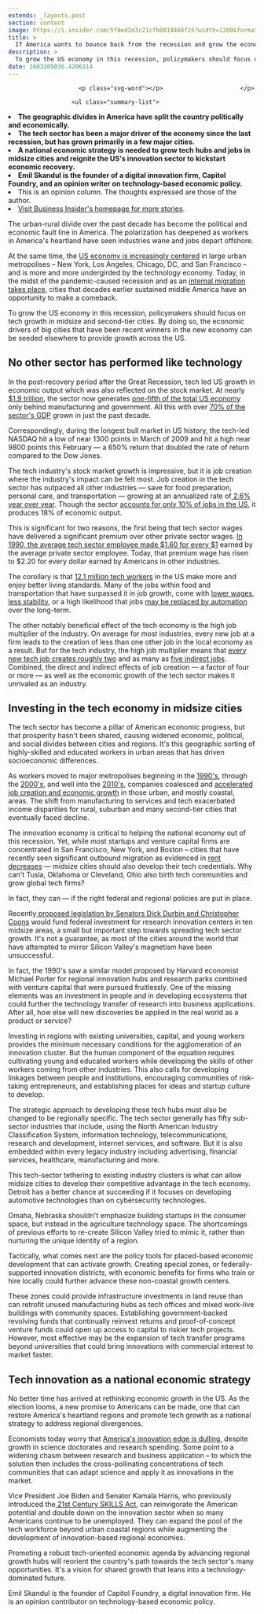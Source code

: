 ```yaml
--- 
extends: _layouts.post 
section: content 
image: https://i.insider.com/5f8ed2d3c21cfb0019468f25?width=1200&format=jpeg 
title: > 
  If America wants to bounce back from the recession and grow the economy for years to come, we should push tech companies to move to midsize US cities 
description: > 
  To grow the US economy in this recession, policymakers should focus on tech growth in midsize and second-tier cities.In 1990, the average tech sector employee made $1.60 for every $1 earned by the average private sector employee.But for the tech industry, the high job multiplier means that every new tech job creates roughly two and as many as five indirect jobs.The innovation economy is critical to helping the national economy out of this recession.This tech-sector tethering to existing industry clusters is what can allow midsize cities to develop their competitive advantage in the tech economy. 
date: 1603205036.4206314 
--- 
```

<div><p class="category-stamp">
                          
                             
                        
                        <p class="svg-word"></p>                      </p>

                      <ul class="summary-list">
<li><strong>The geographic divides in America have split the country politically and economically. </strong></li>
<li><strong>The tech sector has been a major driver of the economy since the last recession, but has grown primarily in a few major cities.</strong></li>
<li><strong>A national economic strategy is needed to grow tech hubs and jobs in midsize cities and reignite the US's innovation sector to kickstart economic recovery. &#160; </strong></li>
<li><strong>Emil Skandul is the founder of a digital innovation firm, Capitol Foundry, and an opinion writer on technology-based economic policy.&#160;</strong></li>
<li>This is an opinion column. The thoughts expressed are those of the author.</li>
<li><a href="https://www.businessinsider.com/?hprecirc-bullet">Visit Business Insider's homepage for more stories</a>.</li>
</ul>
<p id="gpt-post-opinion-mobile_in_post_ad-fluid-1" class="ad ad-wrapper fluid in-post only-mobile"></p>

<p id="gpt-post-opinion-desktop_in_post_ad-fluid-1" class="ad ad-wrapper fluid in-post only-desktop"></p>
<p>The urban-rural divide over the past decade has become the political and economic fault line in America. The polarization has deepened as workers in America's heartland have seen industries wane and jobs depart offshore.&#160;</p><p>At the same time, the <a href="https://www.bloomberg.com/graphics/2019-us-gdp-concentration-counties/">US economy is increasingly centered</a> in large urban metropolises &#8211; New York, Los Angeles, Chicago, DC, and San Francisco &#8211; and is more and more undergirded by the technology economy. Today, in the midst of the pandemic-caused recession and as an <a href="https://www.pewresearch.org/fact-tank/2020/07/06/about-a-fifth-of-u-s-adults-moved-due-to-covid-19-or-know-someone-who-did/">internal migration takes place</a>, cities that decades earlier sustained middle America have an opportunity to make a comeback.&#160;</p><p>To grow the US economy in this recession, policymakers should focus on tech growth in midsize and second-tier cities. By doing so, the economic drivers of big cities that have been recent winners in the new economy can be seeded elsewhere to provide growth across the US.&#160;</p><h2><strong>No other sector has performed like technology</strong></h2><p>In the post-recovery period after the Great Recession, tech led US growth in economic output which was also reflected on the stock market. At nearly <a href="https://www.cyberstates.org/pdf/CompTIA_Cyberstates_2020.pdf">$1.9 trillion</a>, the sector now generates <a href="https://www.bls.gov/opub/btn/volume-7/high-tech-industries-an-analysis-of-employment-wages-and-output.htm?view_full">one-fifth of the total US economy</a> only behind manufacturing and government. All this with over <a href="https://www.cyberstates.org/pdf/CompTIA_Cyberstates_2020.pdf">70% of the sector's GDP</a> grown in just the past decade.</p>
<p id="gpt-post-opinion-mobile_in_post_ad-fluid-2" class="ad ad-wrapper fluid in-post only-mobile"></p>

<p id="gpt-post-opinion-desktop_in_post_ad-fluid-2" class="ad ad-wrapper fluid in-post only-desktop"></p>
<p>Correspondingly, during the longest bull market in US history, the tech-led NASDAQ hit a low of near 1300 points in March of 2009 and hit a high near 9800 points this February &#8212; a 650% return that doubled the rate of return compared to the Dow Jones.&#160;</p><p>The tech industry's stock market growth is impressive, but it is job creation where the industry's impact can be felt most. Job creation in the tech sector has outpaced all other industries &#8212; save for food preparation, personal care, and transportation &#8212; growing at an annualized rate of<a href="https://www.cyberstates.org/pdf/CompTIA_Cyberstates_2020.pdf"> 2.6% year over year</a>. Though the sector <a href="https://www.bls.gov/opub/btn/volume-7/high-tech-industries-an-analysis-of-employment-wages-and-output.htm?view_full">accounts for only 10% of jobs in the US</a>, it produces 18% of economic output.&#160;</p><p>This is significant for two reasons, the first being that tech sector wages have delivered a significant premium over other private sector wages. <a href="https://www.stlouisfed.org/publications/regional-economist/second-quarter-2017/growth-in-tech-sector-returns-to-glory-days-of-the-1990s#:~:text=From%202010%20to%202015%2C%20jobs,matching%20its%20level%20in%202000">In 1990, the average tech sector employee made $1.60 for every $1</a> earned by the average private sector employee. Today, that premium wage has risen to $2.20 for every dollar earned by Americans in other industries.&#160;</p><p>The corollary is that <a href="https://www.cyberstates.org/pdf/CompTIA_Cyberstates_2020.pdf">12.1 million tech workers</a> in the US make more and enjoy better living standards. Many of the jobs within food and transportation that have surpassed it in job growth, come with <a href="https://www.theatlantic.com/technology/archive/2019/01/automation-hotel-strike-ai-jobs/579433/">lower wages</a>, <a href="https://www.bls.gov/news.release/tenure.t05.htm">less stability</a>, or a high likelihood that jobs <a href="https://cdn2.hubspot.net/hubfs/2240363/Report%20-%20How%20Robots%20Change%20the%20World.pdf?utm_medium=email&amp;_hsenc=p2ANqtz--S_yv5LZTWzdC5IER_NtSl3PcknlmRKCRLWkiY7DXoc24tLeHNQmxbfIluLCA4PrkWMen4_J_hWSH49WG3OQvHF61Jlg&amp;_hsmi=74013545&amp;utm_content=74013545&amp;utm_source=hs_automation&amp;hsCtaTracking=07b1855a-24f4-4b99-bcb8-b0d2a13b715e%7C53b7a48e-9591-4179-8eab-694443190b4f">may be replaced by automation</a> over the long-term.&#160;&#160;</p>
<p id="gpt-post-opinion-mobile_in_post_ad-fluid-3" class="ad ad-wrapper fluid in-post only-mobile"></p>

<p id="gpt-post-opinion-desktop_in_post_ad-fluid-3" class="ad ad-wrapper fluid in-post only-desktop"></p>
<p>The other notably beneficial effect of the tech economy is the high job multiplier of the industry. On average for most industries, every new job at a firm leads to the creation of less than one other job in the local economy as a result. But for the tech industry, the high job multiplier means that <a href="https://research.upjohn.org/cgi/viewcontent.cgi?article=1280&amp;context=empl_research">every new tech job creates roughly two</a> and as many as <a href="https://academic.oup.com/icc/article/22/1/339/885578">five indirect jobs</a>. Combined, the direct and indirect effects of job creation &#8211;&#8211; a factor of four or more &#8211;&#8211; as well as the economic growth of the tech sector makes it unrivaled as an industry.</p><h2><strong>Investing in the tech economy in midsize cities</strong></h2><p>The tech sector has become a pillar of American economic progress, but that prosperity hasn't been shared, causing widened economic, political, and social divides between cities and regions. It's this geographic sorting of highly-skilled and educated workers in urban areas that has driven socioeconomic differences.</p><p>As workers moved to major metropolises beginning in the <a href="https://www.census.gov/prod/2001pubs/c2kbr01-2.pdf">1990's</a>, through the <a href="https://www.census.gov/prod/cen2010/briefs/c2010br-01.pdf">2000's</a>, and well into the <a href="https://www.brookings.edu/research/even-before-coronavirus-census-shows-u-s-cities-growth-was-stagnating/">2010's</a>, companies coalesced and <a href="https://www.bloomberg.com/graphics/2019-us-gdp-concentration-counties/">accelerated job creation and economic growth</a> in those urban, and mostly coastal, areas. The shift from manufacturing to services and tech exacerbated income disparities for rural, suburban and many second-tier cities that eventually faced decline.&#160;</p><p>The innovation economy is critical to helping the national economy out of this recession. Yet, while most startups and venture capital firms are concentrated in San Francisco, New York, and Boston &#8211; cities that have recently seen significant outbound migration as evidenced in <a href="https://www.zumper.com/blog/zumper-national-rent-report-august-2020/">rent decreases</a> &#8212; midsize cities should also develop their tech credentials. Why can't Tusla, Oklahoma or Cleveland, Ohio also birth tech communities and grow global tech firms?&#160;&#160;</p>
<p id="gpt-post-opinion-mobile_in_post_ad-fluid-4" class="ad ad-wrapper fluid in-post only-mobile"></p>

<p id="gpt-post-opinion-desktop_in_post_ad-fluid-4" class="ad ad-wrapper fluid in-post only-desktop"></p>
<p>In fact, they can &#8212; if the right federal and regional policies are put in place.&#160;</p><p>Recently<a href="https://www.coons.senate.gov/news/press-releases/sens-coons-durbin-announce-legislation-to-expand-federal-randd-extend-tech-economy-to-more-cities-across-america"> proposed legislation by Senators Dick Durbin and Christopher Coons</a> would fund federal investment for research innovation centers in ten midsize areas, a small but important step towards spreading tech sector growth. It's not a guarantee, as most of the cities around the world that have attempted to mirror Silicon Valley's magnetism have been unsuccessful.&#160;</p><p>In fact, the 1990's saw a similar model proposed by Harvard economist Michael Porter for regional innovation hubs and research parks combined with venture capital that were pursued fruitlessly. One of the missing elements was an investment in people and in developing ecosystems that could further the technology transfer of research into business applications. After all, how else will new discoveries be applied in the real world as a product or service?&#160;&#160;&#160;&#160;&#160;</p><p>Investing in regions with existing universities, capital, and young workers provides the minimum necessary conditions for the agglomeration of an innovation cluster. But the human component of the equation requires cultivating young and educated workers while developing the skills of other workers coming from other industries. This also calls for developing linkages between people and institutions, encouraging communities of risk-taking entrepreneurs, and establishing places for ideas and startup culture to develop.&#160;</p>
<p id="gpt-post-opinion-mobile_in_post_ad-fluid-5" class="ad ad-wrapper fluid in-post only-mobile"></p>

<p id="gpt-post-opinion-desktop_in_post_ad-fluid-5" class="ad ad-wrapper fluid in-post only-desktop"></p>
<p>The strategic approach to developing these tech hubs must also be changed to be regionally specific. The tech sector generally has fifty sub-sector industries that include, using the North American Industry Classification System, information technology, telecommunications, research and development, internet services, and software. But it is also embedded within every legacy industry including advertising, financial services, healthcare, manufacturing and more.&#160;</p><p>This tech-sector tethering to existing industry clusters is what can allow midsize cities to develop their competitive advantage in the tech economy. Detroit has a better chance at succeeding if it focuses on developing automotive technologies than on cybersecurity technologies.</p><p>Omaha, Nebraska shouldn't emphasize building startups in the consumer space, but instead in the agriculture technology space. The shortcomings of previous efforts to re-create Silicon Valley tried to mimic it, rather than nurturing the unique identity of a region.&#160;&#160;&#160;&#160;&#160;&#160;</p><p>Tactically, what comes next are the policy tools for placed-based economic development that can activate growth. Creating special zones, or federally-supported innovation districts, with economic benefits for firms who train or hire locally could further advance these non-coastal growth centers.</p>
<p id="gpt-post-opinion-mobile_in_post_ad-fluid-6" class="ad ad-wrapper fluid in-post only-mobile"></p>

<p id="gpt-post-opinion-desktop_in_post_ad-fluid-6" class="ad ad-wrapper fluid in-post only-desktop"></p>
<p>These zones could provide infrastructure investments in land reuse than can retrofit unused manufacturing hubs as tech offices and mixed work-live buildings with community spaces. Establishing government-backed revolving funds that continually reinvest returns and proof-of-concept venture funds could open up access to capital to riskier tech projects. However, most effective may be the expansion of tech transfer programs beyond universities that could bring innovations with commercial interest to market faster.</p><h2><strong>Tech innovation as a national economic strategy</strong></h2><p>No better time has arrived at rethinking economic growth in the US. As the election looms, a new promise to Americans can be made, one that can restore America's heartland regions and promote tech growth as a national strategy to address regional divergences.</p><p>Economists today worry that <a href="https://hbr.org/2019/11/why-the-u-s-innovation-ecosystem-is-slowing-down">America's innovation edge is dulling</a>, despite growth in science doctorates and research spending. Some point to a widening chasm between research and business application &#8211; to which the solution then includes the cross-pollinating concentrations of tech communities that can adapt science and apply it as innovations in the market.&#160;</p><p>Vice President Joe Biden and Senator Kamala Harris, who previously introduced the<a href="https://www.harris.senate.gov/news/press-releases/harris-introduces-21st-century-skills-act-to-invest-in-workforce-training"> 21st Century SKILLS Act</a>, can reinvigorate the American potential and double down on the innovation sector when so many Americans continue to be unemployed. They can expand the pool of the tech workforce beyond urban coastal regions while augmenting the development of innovation-based regional economies.&#160;&#160;&#160;</p>
<p id="gpt-post-opinion-mobile_in_post_ad-fluid-7" class="ad ad-wrapper fluid in-post only-mobile"></p>

<p id="gpt-post-opinion-desktop_in_post_ad-fluid-7" class="ad ad-wrapper fluid in-post only-desktop"></p>
<p>Promoting a robust tech-oriented economic agenda by advancing regional growth hubs will reorient the country's path towards the tech sector's many opportunities. It's a vision for shared growth that leans into a technology-dominated future.&#160;</p><p>Emil Skandul is the founder of Capitol Foundry, a digital innovation firm. He is an opinion contributor on technology-based economic policy.&#160;</p>
                  </div>